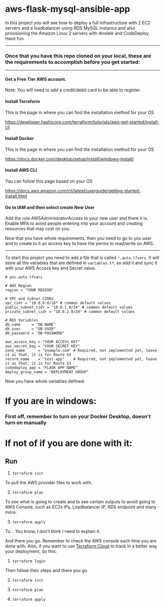 # aws-flask-mysql-ansible-app
In this project you will see how to deploy a full infrastructure with 2 EC2 servers and a loadbalancer using RDS MySQL instance and also provisioning the Amazon Linux 2 servers with Ansible and CodeDeploy. Have fun.

---

### Once that you have this repo cloned on your local, these are the requirements to accomplish before you get started: 

---

#### Get a Free Tier AWS account.  

Note: You will need to add a credit/debit card to be able to register. 

#### Install Terraform 

This is the page in where you can find the installation method for your OS 

https://developer.hashicorp.com/terraform/tutorials/aws-get-started/install-cli 

#### Install Docker 

This is the page in where you can find the installation method for your OS 

https://docs.docker.com/desktop/setup/install/windows-install/ 

#### Install AWS CLI 

You can follow this page based on your OS 

https://docs.aws.amazon.com/cli/latest/userguide/getting-started-install.html 

#### Go to IAM and then select create New User

Add the role AWSAdministratorAccess to your new user and there it is. Enable MFA to avoid people entering into your account and creating resources that may cost on you.

Now that you have whole requirements, then you need to go to you user and to create to it an access key to have the perms to read/write on AWS. 

---

To start this project you need to add a file that is called `*.auto.tfvars`. It will store all the variables that are defined in `variables.tf`, so add it and sync it with your AWS Access key and Secret value.

```
# poc.auto.tfvars

# AWS Region
region = "YOUR REGION"

# VPC and Subnet CIDRs
vpc_cidr = "10.0.0.0/16" # common default values
public_subnet_cidr = "10.0.1.0/24" # common default values
private_subnet_cidr = "10.0.2.0/24" # common default values

# RDS Variables
db_name     = "DB NAME"
db_user     = "DB USER"
db_password = "DB PASSWORD"

aws_access_key = "YOUR ACCESS KEY"
aws_secret_key = "YOUR SECRET KEY"
zone_name      = "example.com" # Required, not implemented yet, leave it as that, it is for Route 53
record_name    = "test-app"    # Required, not implemented yet, leave it as that, it is for Route 53
codedeploy_app = "FLASK APP NAME"
deploy_group_name = "DEPLOYMENT GROUP"

```

Now you have whole variables defined:

# If you are in windows: 

### First off, remember to turn on your Docker Desktop, doesn't turn on manually


# If not of if you are done with it:

## Run 

1. `terraform init`

To pull the AWS provider files to work with.

2. `terraform plan`

To see what is going to create and to see certain outputs to avoid going to AWS Console, such as EC2s IPs, Loadbalancer IP, RDS endpoint and many more.

3. `terraform apply`

To... You know, I don't think I need to explain it.

And there you go. Remember to check the AWS console each time you are done with. Also, if you want to use [Terraform Cloud](https://app.terraform.io/session) to track in a better way your deployment, do this:

1. `terraform login`

Then follow their steps and there you go.

2. `terraform init`

3. `terraform plan`

4. `terraform apply`
